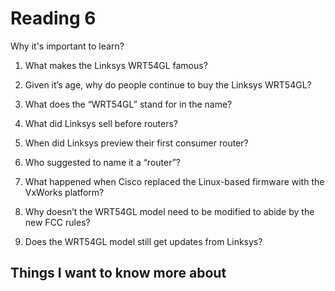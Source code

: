# Reading 6

Why it's important to learn?

1. What makes the Linksys WRT54GL famous?



2. Given it’s age, why do people continue to buy the Linksys WRT54GL?



3. What does the “WRT54GL” stand for in the name?



4. What did Linksys sell before routers?



5. When did Linksys preview their first consumer router?



6. Who suggested to name it a “router”?



7. What happened when Cisco replaced the Linux-based firmware with the VxWorks platform?



8. Why doesn’t the WRT54GL model need to be modified to abide by the new FCC rules?



9. Does the WRT54GL model still get updates from Linksys?



## Things I want to know more about
